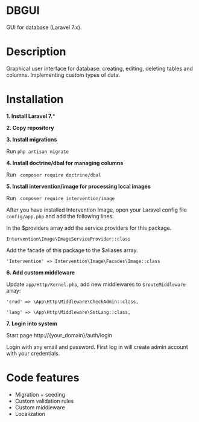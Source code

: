 # DBGUI
GUI for database (Laravel 7.x).
# Description
Graphical user interface for database: creating, editing, deleting  tables and columns. Implementing custom types of data.
# Installation
**1. Install  Laravel 7.***
 
 **2. Copy  repository**
 
 **3. Install migrations**
 
 Run `php artisan migrate`
 
**4. Install doctrine/dbal  for managing columns** 
 
Run ` composer require doctrine/dbal`

**5. Install intervention/image for processing local images** 
 
Run ` composer require intervention/image`

After you have installed Intervention Image, open your Laravel config file `config/app.php` and add the following lines.

In the $providers array add the service providers for this package.
  
`Intervention\Image\ImageServiceProvider::class`

Add the facade of this package to the $aliases array.
  
`'Intervention' => Intervention\Image\Facades\Image::class`
 
 **6. Add custom middleware**
   
Update `app/Http/Kernel.php`, add new middlewares to `$routeMiddleware` array:   
   
`'crud' => \App\Http\Middleware\CheckAdmin::class,`

`'lang' => \App\Http\Middleware\SetLang::class,`		    

 **7. Login into system**
 
Start page http://{your_domain}/auth/login

Login with any email and password. First log in will create admin account with your credentials.

 # Code features
  - Migration + seeding
  - Custom validation rules
  - Custom middleware  
  - Localization
